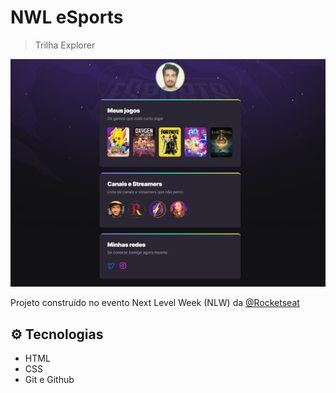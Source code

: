# NWL eSports

> Trilha Explorer

![preview](.github/preview.png)

Projeto construído no evento Next Level Week (NLW) da [@Rocketseat](https://github.com/Rocketseat)

## ⚙️ Tecnologias

- HTML
- CSS
- Git e Github
